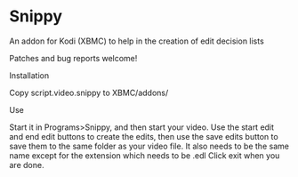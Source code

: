 Snippy
======

An addon for Kodi (XBMC) to help in the creation of edit decision lists

Patches and bug reports welcome!



Installation

Copy script.video.snippy to XBMC/addons/



Use

Start it in Programs>Snippy, and then start your video. 
Use the start edit and end edit buttons to create the edits, 
then use the save edits button to save them to the same folder as your video file. 
It also needs to be the same name except for the extension which needs to be .edl
Click exit when you are done.
